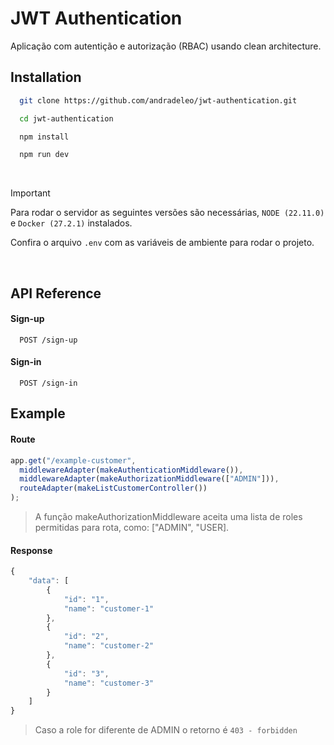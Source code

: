 
# JWT Authentication

Aplicação com autentição e autorização (RBAC) usando clean architecture.


## Installation

```bash
  git clone https://github.com/andradeleo/jwt-authentication.git

  cd jwt-authentication

  npm install

  npm run dev
```
<br>

> [!IMPORTANT]
> Para rodar o servidor as seguintes versões são necessárias,  `NODE (22.11.0)` e `Docker (27.2.1)` instalados.
>
> Confira o arquivo `.env` com as variáveis de ambiente para rodar o projeto.
>

<br>

## API Reference

#### Sign-up

```
  POST /sign-up
```

#### Sign-in

```
  POST /sign-in
```

## Example


#### Route

```ts
app.get("/example-customer",
  middlewareAdapter(makeAuthenticationMiddleware()),
  middlewareAdapter(makeAuthorizationMiddleware(["ADMIN"])),
  routeAdapter(makeListCustomerController())
);
```

> A função makeAuthorizationMiddleware aceita uma lista de roles permitidas para rota, como: ["ADMIN", "USER].

#### Response

```ts
{
    "data": [
        {
            "id": "1",
            "name": "customer-1"
        },
        {
            "id": "2",
            "name": "customer-2"
        },
        {
            "id": "3",
            "name": "customer-3"
        }
    ]
}
```

> Caso a role for diferente de ADMIN o retorno é `403 - forbidden`
